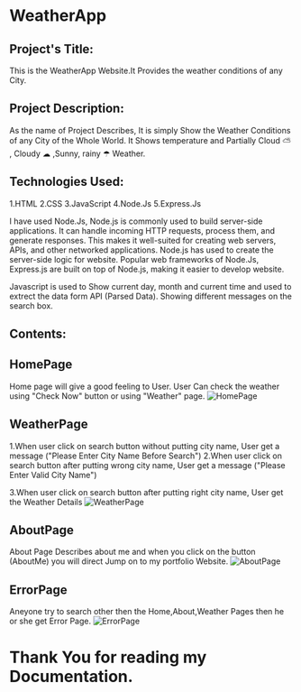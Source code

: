 # WeatherApp
## Project's Title:
This is the WeatherApp Website.It Provides the weather conditions of any City.

## Project Description:
As the name of Project Describes, It is simply Show the Weather Conditions of any City of the Whole World.
It Shows temperature and Partially Cloud ⛅ , Cloudy ☁ ,Sunny,  rainy ☂  Weather.

## Technologies Used: 
1.HTML
2.CSS
3.JavaScript
4.Node.Js
5.Express.Js

I have used Node.Js, Node.js is commonly used to build server-side applications. 
It can handle incoming HTTP requests, process them, and generate responses. 
This makes it well-suited for creating web servers, APIs, and other networked applications.
Node.js has used to create the server-side logic for website. 
Popular web frameworks of Node.Js, Express.js are built on top of Node.js, making it easier to develop website.

Javascript is used to Show current day, month and current time and used to extrect the data form API (Parsed Data).
Showing different messages on the search box.

## Contents:
## HomePage
Home page will give a good feeling to User. User Can check the weather using "Check Now" button or using "Weather" page.
![HomePage](https://github.com/SatyendraJangid/WeatherApp/assets/114796193/5568c17e-28f1-43ec-bec2-a2c89b892253)

## WeatherPage
1.When user click on search button without putting city name, User get a message ("Please Enter City Name Before Search")
2.When user click on search button after putting wrong city name, User get a message ("Please Enter Valid City Name")

3.When user click on search button after putting right city name, User get the Weather Details
![WeatherPage](https://github.com/SatyendraJangid/WeatherApp/assets/114796193/f0e5ac37-7341-4daf-b233-9c74b7106c69)

## AboutPage
About Page Describes about me and when you click on the button (AboutMe) you will direct Jump on to my portfolio Website.
![AboutPage](https://github.com/SatyendraJangid/WeatherApp/assets/114796193/1ba05bac-7100-4e38-9eab-0402314a8734)

## ErrorPage
Aneyone try to search other then the Home,About,Weather Pages then he or she get Error Page. 
![ErrorPage](https://github.com/SatyendraJangid/WeatherApp/assets/114796193/94d298f3-cc19-484d-855e-71ff855291c2)

# Thank You for reading my Documentation.



